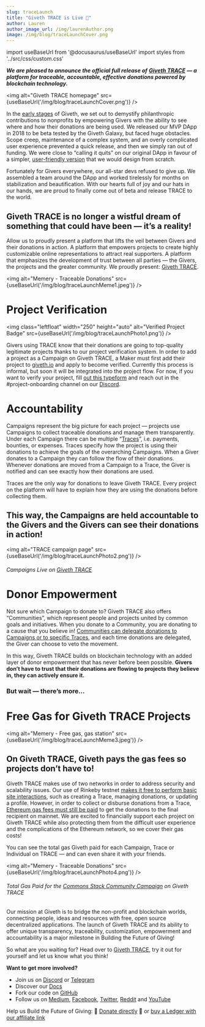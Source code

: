 ```yaml
---
slug: traceLaunch
title: "Giveth TRACE is Live 🚀"
author: Lauren
author_image_url: /img/laurenAuthor.png
image: /img/blog/traceLaunchCover.png
---
```

import useBaseUrl from '@docusaurus/useBaseUrl'
import styles from '../src/css/custom.css'


**_We are pleased to announce the official full release of_** [**_Giveth TRACE_**](http://trace.giveth.io/?utm_source=medium&utm_medium=article&utm_campaign=traceLaunch) **_— a platform for traceable, accountable, effective donations powered by blockchain technology._**


<img alt="Giveth TRACE homepage"  src={useBaseUrl('/img/blog/traceLaunchCover.png')}  />


In the [early stages](/blog/futureOfGiving2017) of Giveth, we set out to demystify philanthropic contributions to nonprofits by empowering Givers with the ability to see where and how their donations are being used. We released our MVP DApp in 2018 to be beta tested by the Giveth Galaxy, but faced huge obstacles. Scope creep, maintenance of a complex system, and an overly complicated user experience prevented a quick release, and then we simply ran out of funding. We were close to “calling it quits” on our original DApp in favour of a simpler, [user-friendly version](https://giveth.io/) that we would design from scratch.

Fortunately for Givers everywhere, our all-star devs refused to give up. We assembled a team around the DApp and worked tirelessly for months on stabilization and beautification. With our hearts full of joy and our hats in our hands, we are proud to finally come out of beta and release TRACE to the world.

**Giveth TRACE is no longer a wistful dream of something that could have been — it’s a reality!**
-------------------------------------------------------------------------------------------------

Allow us to proudly present a platform that lifts the veil between Givers and their donations in action. A platform that empowers projects to create highly customizable online representations to attract real supporters. A platform that emphasizes the development of trust between all parties — the Givers, the projects and the greater community. We proudly present: [Giveth TRACE](http://trace.giveth.io/?utm_source=medium&utm_medium=article&utm_campaign=traceLaunch).

<img  alt="Memery - Traceable Donations" src={useBaseUrl('/img/blog/traceLaunchMeme1.jpeg')}  />


Project Verification
====================

<img class="leftfloat" width="250" height="auto" alt="Verified Project Badge" src={useBaseUrl('/img/blog/traceLaunchPhoto1.png')}  />


Givers using TRACE know that their donations are going to top-quality legitimate projects thanks to our project verification system. In order to add a project as a Campaign on Giveth TRACE, a Maker must first add their project to [giveth.io](http://giveth.io) and apply to become verified. Currently this process is informal, but soon it will be integrated into the project flow. For now, if you want to verify your project, fill [out this typeform](https://hlfkiwoiwhi.typeform.com/to/pXxk0HO5) and reach out in the #project-onboarding channel on our [Discord](https://discord.gg/nVSbGSHaaD).

Accountability
==============

Campaigns represent the big picture for each project — projects use Campaigns to collect traceable donations and manage them transparently. Under each Campaign there can be multiple “[Traces](/dapps/leavingTraces)”, i.e. payments, bounties, or expenses. Traces specify how the project is using their donations to achieve the goals of the overarching Campaigns. When a Giver donates to a Campaign they can follow the flow of their donations. Whenever donations are moved from a Campaign to a Trace, the Giver is notified and can see exactly how their donations are used.

Traces are the only way for donations to leave Giveth TRACE. Every project on the platform will have to explain how they are using the donations before collecting them.

**This way, the Campaigns are held accountable to the Givers and the Givers can see their donations in action!**
----------------------------------------------------------------------------------------------------------------
<img  alt="TRACE campaign page" src={useBaseUrl('/img/blog/traceLaunchPhoto2.png')}  />


###### Campaigns Live on [Giveth TRACE](https://www.trace.giveth.io/)

Donor Empowerment
=================

Not sure which Campaign to donate to? Giveth TRACE also offers “Communities”, which represent people and projects united by common goals and initiatives. When you donate to a Community, you are donating to a cause that you believe in! [Communities can delegate donations to Campaigns or to specific Traces](/dapps/entitiesAndRoles), and each time donations are delegated, the Giver can choose to veto the movement.

In this way, Giveth TRACE builds on blockchain technology with an added layer of donor empowerment that has never before been possible. **Givers don’t have to trust that their donations are flowing to projects they believe in, they can actively ensure it.**

### But wait — there’s more…


Free Gas for Giveth TRACE Projects
==================================

<img  alt="Memery - Free gas, gas station" src={useBaseUrl('/img/blog/traceLaunchMeme3.jpeg')}  />


On Giveth TRACE, Giveth pays the gas fees so projects don’t have to!
--------------------------------------------------------------------

Giveth TRACE makes use of two networks in order to address security and scalability issues. Our use of Rinkeby testnet [makes it free to perform basic site interactions](https://medium.com/giveth/tackling-ethereum-scalability-issues-29bd700b5060), such as creating a Trace, managing donations, or updating a profile. However, in order to collect or disburse donations from a Trace, [Ethereum gas fees must still be paid](/dapps/bridgeSecurity/) to get the donations to the final recipient on mainnet. We are excited to financially support each project on Giveth TRACE while also protecting them from the difficult user experience and the complications of the Ethereum network, so we cover their gas costs!

You can see the total gas Giveth paid for each Campaign, Trace or Individual on TRACE — and can even share it with your friends.

<img  alt="Memery - Traceable Donations" src={useBaseUrl('/img/blog/traceLaunchPhoto4.png')}  />


###### Total Gas Paid for the [Commons Stack Community Campaign](https://www.trace.giveth.io/campaign/commons-stack-community-iteration-0) on Giveth TRACE  

Our mission at Giveth is to bridge the non-profit and blockchain worlds, connecting people, ideas and resources with free, open source decentralized applications. The launch of Giveth TRACE and its ability to offer unique transparency, traceability, customization, empowerment and accountability is a major milestone in Building the Future of Giving!

So what are you waiting for?  Head over to [Giveth TRACE](http://trace.giveth.io/?utm_source=medium&utm_medium=article&utm_campaign=traceLaunch), try it out for yourself and let us know what you think!

**Want to get more involved?**

*   Join us on [Discord](https://discord.gg/JftjK8Un3z) or [Telegram](http://t.me/givethio)
*   Discover our [Docs](https://docs.giveth.io/)
*   Fork our code on [GitHub](https://github.com/Giveth/)
*   Follow us on [Medium](http://medium.com/giveth/), [Facebook](https://www.facebook.com/givethio), [Twitter](http://twitter.com/givethio), [Reddit](https://www.reddit.com/r/giveth/) and [YouTube](https://www.youtube.com/channel/UClfutpRoY0WTVnq0oB0E0wQ)

Help us Build the Future of Giving: 🦄 [Donate directly](http://donate.giveth.io/) 🦄 or [buy a Ledger with our affiliate link](https://www.ledgerwallet.com/products/ledger-nano-s?utm_source=&utm_medium=affiliate&utm_campaign=d663)

